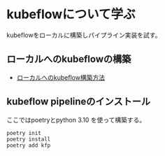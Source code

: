 # kubeflowについて学ぶ

kubeflowをローカルに構築しパイプライン実装を試す。

## ローカルへのkubeflowの構築

- [ローカルへのkubeflow構築方法](./InstallLocally.md)

## kubeflow pipelineのインストール

ここではpoetryとpython 3.10 を使って構築する。

```shell
poetry init
poetry install
poetry add kfp
```
